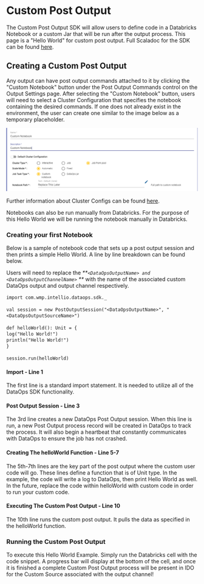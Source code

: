 # Custom Post Output

The Custom Post Output SDK will allow users to define code in a Databricks Notebook or a custom Jar that will be run after the output process. This page is a "Hello World" for custom post output. Full Scaladoc for the SDK can be found [here](https://docs.intellio.wmp.com/com/wmp/intellio/dataops/sdk/PostOutputSession.html).&#x20;

## Creating a Custom Post Output&#x20;

Any output can have post output commands attached to it by clicking the "Custom Notebook" button under the Post Output Commands control on the Output Settings page. After selecting the "Custom Notebook" button, users will need to select a Cluster Configuration that specifies the notebook containing the desired commands. If one does not already exist in the environment, the user can create one similar to the image below as a temporary placeholder.

![A placeholder Cluster Config](<../../.gitbook/assets/image (379).png>)

Further information about Cluster Configs can be found [here](../system-configuration/cluster-and-process-configuration-overview/cluster-configuration/cluster-configuration-for-custom-processing-steps.md).&#x20;

Notebooks can also be run manually from Databricks. For the purpose of this Hello World we will be running the notebook manually in Databricks.&#x20;



### Creating your first Notebook

Below is a sample of notebook code that sets up a post output session and then prints a simple Hello World.  A line by line breakdown can be found below.&#x20;

&#x20;Users will need to replace the _**`<DataOpsOutputName> and <DataOpsOutputChannelName>` **_ with the name of the associated custom DataOps output and output channel respectively.

```
import com.wmp.intellio.dataops.sdk._

val session = new PostOutputSession("<DataOpsOutputName>", "<DataOpsOutputSourceName>") 

def helloWorld(): Unit = {
log("Hello World!")
println("Hello World!")
}

session.run(helloWorld)
```

#### Import - Line 1

The first line is a standard import statement. It is needed to utilize all of the DataOps SDK functionality.

#### Post Output Session - Line 3&#x20;

The 3rd line creates a new DataOps Post Output session. When this line is run, a new Post Output process record will be created in DataOps to track the process. It will also begin a heartbeat that constantly communicates with DataOps to ensure the job has not crashed.

#### Creating The helloWorld Function - Line 5-7

The 5th-7th lines are the key part of the post output where the custom user code will go. These lines define a function that is of Unit type. In the example, the code will write a log to DataOps, then print Hello World as well. In the future, replace the code within helloWorld with custom code in order to run your custom code.

#### Executing The Custom Post Output - Line 10

The 10th line runs the custom post output. It pulls the data as specified in the helloWorld function.

### Running the Custom Post Output

To execute this Hello World Example. Simply run the Databricks cell with the code snippet. A progress bar will display at the bottom of the cell, and once it is finished a complete Custom Post Output process will be present in IDO for the Custom Source associated with the output channel!

